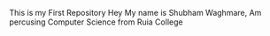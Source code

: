 This is my First Repository
Hey My name is Shubham Waghmare,
Am percusing Computer Science from Ruia College


